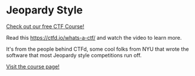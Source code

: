 # Jeopardy Style

[Check out our free CTF Course!](https://academy.hoppersroppers.org/mod/page/view.php?id=552) 

Read this <https://ctfd.io/whats-a-ctf/> and watch the video to learn more.

It's from the people behind CTFd, some cool folks from NYU that wrote the software that most Jeopardy style competitions run off.

[Visit the course page!](https://academy.hoppersroppers.org/mod/page/view.php?id=552) 
